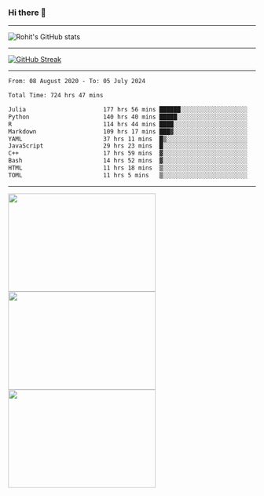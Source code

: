 ### Hi there 👋

<hr/>

![Rohit's GitHub stats](https://github-readme-stats.vercel.app/api?username=RohitRathore1&show_icons=true&theme=transparent)

<hr/>

[![GitHub Streak](http://github-readme-streak-stats.herokuapp.com?user=RohitRathore1&theme=dark&mode=weekly)](https://git.io/streak-stats)

<hr/>

<!--START_SECTION:waka-->

```txt
From: 08 August 2020 - To: 05 July 2024

Total Time: 724 hrs 47 mins

Julia                      177 hrs 56 mins ██████░░░░░░░░░░░░░░░░░░░   24.55 %
Python                     140 hrs 40 mins █████░░░░░░░░░░░░░░░░░░░░   19.41 %
R                          114 hrs 44 mins ████░░░░░░░░░░░░░░░░░░░░░   15.83 %
Markdown                   109 hrs 17 mins ███▓░░░░░░░░░░░░░░░░░░░░░   15.08 %
YAML                       37 hrs 11 mins  █▒░░░░░░░░░░░░░░░░░░░░░░░   05.13 %
JavaScript                 29 hrs 23 mins  █░░░░░░░░░░░░░░░░░░░░░░░░   04.05 %
C++                        17 hrs 59 mins  ▓░░░░░░░░░░░░░░░░░░░░░░░░   02.48 %
Bash                       14 hrs 52 mins  ▓░░░░░░░░░░░░░░░░░░░░░░░░   02.05 %
HTML                       11 hrs 18 mins  ▒░░░░░░░░░░░░░░░░░░░░░░░░   01.56 %
TOML                       11 hrs 5 mins   ▒░░░░░░░░░░░░░░░░░░░░░░░░   01.53 %
```

<!--END_SECTION:waka-->

<hr/>

<p>
  <img src="https://wakatime.com/share/@TeAmp0is0N/0205e68a-e5ed-48bf-b870-3c94c1fa77d3.svg" width="300" height="200">
  <img src="https://wakatime.com/share/@TeAmp0is0N/3935ee43-08a3-493e-8b95-60c1f9204b15.svg" width="300" height="200">
  <img src="https://wakatime.com/share/@TeAmp0is0N/8717aacc-7340-44e0-abb1-987dc9823fcd.svg" width="300" height="200">
</p>




